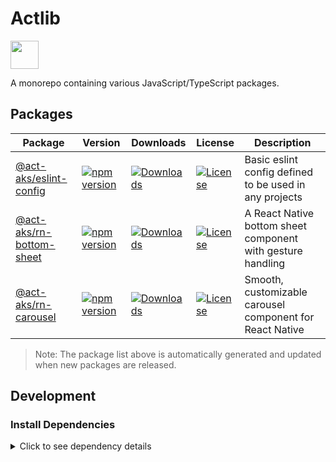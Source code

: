# Actlib

<a alt="Nx logo" href="https://nx.dev" target="_blank" rel="noreferrer"><img src="https://raw.githubusercontent.com/nrwl/nx/master/images/nx-logo.png" width="45"></a>

A monorepo containing various JavaScript/TypeScript packages.

## Packages

<!-- BEGIN-PACKAGES -->

| Package                                                | Version                                                                                                                                                      | Downloads                                                                                                                                            | License                                                                                                                                          | Description                                                 |
| ------------------------------------------------------ | ------------------------------------------------------------------------------------------------------------------------------------------------------------ | ---------------------------------------------------------------------------------------------------------------------------------------------------- | ------------------------------------------------------------------------------------------------------------------------------------------------ | ----------------------------------------------------------- |
| [@act-aks/eslint-config](./packages/eslint-config)     | [![npm version](https://img.shields.io/npm/v/@act-aks/eslint-config?style=flat&color=brightgreen)](https://www.npmjs.com/package/@act-aks/eslint-config)     | [![Downloads](https://img.shields.io/npm/dw/@act-aks/eslint-config?style=flat&color=blue)](https://www.npmjs.com/package/@act-aks/eslint-config)     | [![License](https://img.shields.io/npm/l/@act-aks/eslint-config?style=flat&color=orange)](https://github.com/act-aks/actlib/blob/main/LICENSE)   | Basic eslint config defined to be used in any projects      |
| [@act-aks/rn-bottom-sheet](./packages/rn-bottom-sheet) | [![npm version](https://img.shields.io/npm/v/@act-aks/rn-bottom-sheet?style=flat&color=brightgreen)](https://www.npmjs.com/package/@act-aks/rn-bottom-sheet) | [![Downloads](https://img.shields.io/npm/dw/@act-aks/rn-bottom-sheet?style=flat&color=blue)](https://www.npmjs.com/package/@act-aks/rn-bottom-sheet) | [![License](https://img.shields.io/npm/l/@act-aks/rn-bottom-sheet?style=flat&color=orange)](https://github.com/act-aks/actlib/blob/main/LICENSE) | A React Native bottom sheet component with gesture handling |
| [@act-aks/rn-carousel](./packages/rn-carousel)         | [![npm version](https://img.shields.io/npm/v/@act-aks/rn-carousel?style=flat&color=brightgreen)](https://www.npmjs.com/package/@act-aks/rn-carousel)         | [![Downloads](https://img.shields.io/npm/dw/@act-aks/rn-carousel?style=flat&color=blue)](https://www.npmjs.com/package/@act-aks/rn-carousel)         | [![License](https://img.shields.io/npm/l/@act-aks/rn-carousel?style=flat&color=orange)](https://github.com/act-aks/actlib/blob/main/LICENSE)     | Smooth, customizable carousel component for React Native    |

<!-- END-PACKAGES -->

> Note: The package list above is automatically generated and updated when new packages are released.

## Development

### Install Dependencies

<details>
<summary>Click to see dependency details</summary>

This project uses the following key dependencies:

- **nx**: Monorepo build system
- **typescript**: Programming language
- **eslint**: Code linting
- **jest**: Testing framework

To install all dependencies, run:
